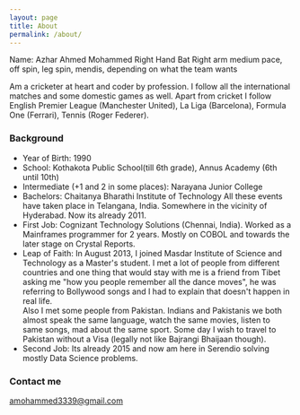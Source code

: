 ```yaml
---
layout: page
title: About
permalink: /about/
---
```


Name: Azhar Ahmed Mohammed
Right Hand Bat
Right arm medium pace, off spin, leg spin, mendis, depending on what the team wants

Am a cricketer at heart and coder by profession. I follow all the international matches and some domestic games as well. Apart from cricket I follow English Premier League (Manchester United), La Liga (Barcelona), Formula One (Ferrari), Tennis (Roger Federer).  

### Background
  * Year of Birth: 1990
  * School: Kothakota Public School(till 6th grade), Annus Academy (6th until 10th)
  * Intermediate (+1 and 2 in some places): Narayana Junior College
  * Bachelors: Chaitanya Bharathi Institute of Technology 
All these events have taken place in Telangana, India. Somewhere in the vicinity of Hyderabad. Now its already 2011.
  * First Job: Cognizant Technology Solutions (Chennai, India). Worked as a Mainframes programmer for 2 years. Mostly on COBOL and towards the later stage on Crystal Reports. 
  * Leap of Faith: In August 2013, I joined Masdar Institute of Science and Technology as a Master's student. 
I met a lot of people from different countries and one thing that would stay with me is a friend from Tibet asking me "how you people remember all the dance moves", he was referring to Bollywood songs and I had to explain that doesn't happen in real life.   
Also I met some people from Pakistan. Indians and Pakistanis we both almost speak the same language, watch the same movies, listen to same songs, mad about the same sport. Some day I wish to travel to Pakistan without a Visa (legally not like Bajrangi Bhaijaan though). 
  * Second Job: Its already 2015 and now am here in Serendio solving mostly Data Science problems.

### Contact me

[amohammed3339@gmail.com](mailto:amohammed@gmail.com)
